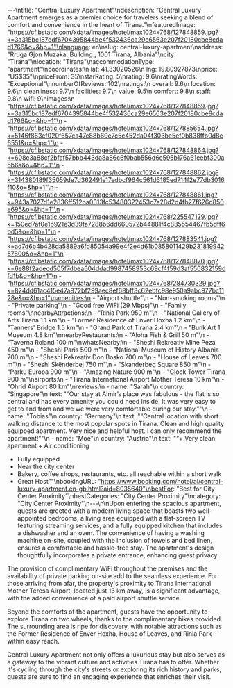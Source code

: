 ---\ntitle: "Central Luxury Apartment"\ndescription: "Central Luxury Apartment emerges as a premier choice for travelers seeking a blend of comfort and convenience in the heart of Tirana."\nfeaturedImage: "https://cf.bstatic.com/xdata/images/hotel/max1024x768/127848859.jpg?k=3a315bc187edf6704395844be4f532436ca29e6563e207f20180cbe8cdad1766&o=&hp=1"\nlanguage: en\nslug: central-luxury-apartment\naddress: "Rruga Gjon Muzaka, Building , 1001 Tirana, Albania"\ncity: "Tirana"\nlocation: "Tirana"\naccommodationType: "apartment"\ncoordinates:\n  lat: 41.33020526\n  lng: 19.80927873\nprice: "US$35"\npriceFrom: 35\nstarRating: 5\nrating: 9.6\nratingWords: "Exceptional"\nnumberOfReviews: 102\nratings:\n  overall: 9.6\n  location: 9.6\n  cleanliness: 9.7\n  facilities: 9.7\n  value: 9.5\n  comfort: 9.8\n  staff: 9.8\n  wifi: 9\nimages:\n  - "https://cf.bstatic.com/xdata/images/hotel/max1024x768/127848859.jpg?k=3a315bc187edf6704395844be4f532436ca29e6563e207f20180cbe8cdad1766&o=&hp=1"\n  - "https://cf.bstatic.com/xdata/images/hotel/max1024x768/127885654.jpg?k=5146f863cf020f657ca47c88b69e7c5c452da04f303be5ef0b838ffb0d8e6551&o=&hp=1"\n  - "https://cf.bstatic.com/xdata/images/hotel/max1024x768/127848864.jpg?k=608c3a88cf2bfaf57bbb443da8a86c6f0bab556d6c595b176a61eebf300a5b6a&o=&hp=1"\n  - "https://cf.bstatic.com/xdata/images/hotel/max1024x768/127848862.jpg?k=314380189f35059de7d362491e17edbcf964c561d6185ed714f2e77db3016f10&o=&hp=1"\n  - "https://cf.bstatic.com/xdata/images/hotel/max1024x768/127848861.jpg?k=943a7027d1e2836ff512ba0313fc53480322453c7a28d2d4fb27f626d850e695&o=&hp=1"\n  - "https://cf.bstatic.com/xdata/images/hotel/max1024x768/225547129.jpg?k=150ed7af0e1b921e3d39fa7288b6dd660572b44881f4c885554467fb5dff6bd5&o=&hp=1"\n  - "https://cf.bstatic.com/xdata/images/hotel/max1024x768/127883541.jpg?k=ad7d6b4b428da5889a6fd85054a99e4f2e4d61b0858011429b23181994257800&o=&hp=1"\n  - "https://cf.bstatic.com/xdata/images/hotel/max1024x768/127848870.jpg?k=6e88f2adecd505f7dbea604ddad9987458953c69cf4f59d3af550832159dfd1b&o=&hp=1"\n  - "https://cf.bstatic.com/xdata/images/hotel/max1024x768/284730329.jpg?k=824dd61ac415e47a872bf299aec8ef68bff3c62ebfc98e950a9abc977bc1128e&o=&hp=1"\namenities:\n  - "Airport shuttle"\n  - "Non-smoking rooms"\n  - "Private parking"\n  - "Good free WiFi (29 Mbps)"\n  - "Family rooms"\nnearbyAttractions:\n  - "Rinia Park 950 m"\n  - "National Gallery of Arts Tirana 1.1 km"\n  - "Former Residence of Enver Hoxha 1.2 km"\n  - "Tanners' Bridge 1.5 km"\n  - "Grand Park of Tirana 2.4 km"\n  - "Bunk'Art 1 Museum 4.8 km"\nnearbyRestaurants:\n  - "Aloha Fish & Grill 50 m"\n  - "Taverna Roland 100 m"\nwhatsNearby:\n  - "Sheshi Rekreativ Mine Peza 450 m"\n  - "Sheshi Paris 500 m"\n  - "National Museum of History Albania 700 m"\n  - "Sheshi Rekreativ Don Bosko 700 m"\n  - "House of Leaves 700 m"\n  - "Sheshi Skënderbej 750 m"\n  - "Skanderbeg Square 850 m"\n  - "Parku Europa 900 m"\n  - "Amazing Nature 900 m"\n  - "Clock Tower Tirana 900 m"\nairports:\n  - "Tirana International Airport Mother Teresa 10 km"\n  - "Ohrid Airport 80 km"\nreviews:\n  - name: "Sarah"\n    country: "Singapore"\n    text: "“Our stay at Almir’s place was fabulous - the flat is so central and has every amenity you could need inside. It was very easy to get to and from and we we were very comfortable during our stay.”"\n  - name: "Tobias"\n    country: "Germany"\n    text: "“Central location with short walking distance to the most popular spots in Tirana. Clean and high quality equipped apartment. Very nice and helpful host. I can only recommend the apartment!”"\n  - name: "Moe"\n    country: "Austria"\n    text: "“+ Very clean apartment + Air conditioning
+ Fully equipped
+ Near the city center
+ Bakery, coffee shops, restaurants, etc. all reachable within a short walk
+ Great Host”"\nbookingURL: "https://www.booking.com/hotel/al/central-luxury-apartment.en-gb.html?aid=8035640"\nbestFor: "Best for City Center Proximity"\nbestCategories: "City Center Proximity"\ncategory: "City Center Proximity"\n---\n\nUpon entering the spacious apartment, guests are greeted with a modern living space that boasts two well-appointed bedrooms, a living area equipped with a flat-screen TV featuring streaming services, and a fully equipped kitchen that includes a dishwasher and an oven. The convenience of having a washing machine on-site, coupled with the inclusion of towels and bed linen, ensures a comfortable and hassle-free stay. The apartment's design thoughtfully incorporates a private entrance, enhancing guest privacy.

The provision of complimentary WiFi throughout the premises and the availability of private parking on-site add to the seamless experience. For those arriving from afar, the property's proximity to Tirana International Mother Teresa Airport, located just 13 km away, is a significant advantage, with the added convenience of a paid airport shuttle service.

Beyond the comforts of the apartment, guests have the opportunity to explore Tirana on two wheels, thanks to the complimentary bikes provided. The surrounding area is ripe for discovery, with notable attractions such as the Former Residence of Enver Hoxha, House of Leaves, and Rinia Park within easy reach.

Central Luxury Apartment not only offers a luxurious stay but also serves as a gateway to the vibrant culture and activities Tirana has to offer. Whether it's cycling through the city's streets or exploring its rich history and parks, guests are sure to find an engaging experience that enriches their visit.